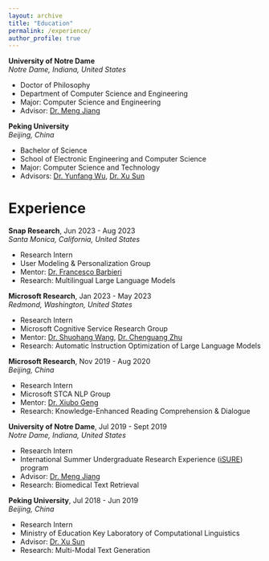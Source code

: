 ```yaml
---
layout: archive
title: "Education"
permalink: /experience/
author_profile: true
---
```


**University of Notre Dame**\
*Notre Dame, Indiana, United States*
- Doctor of Philosophy
- Department of Computer Science and Engineering
- Major: Computer Science and Engineering
- Advisor: [Dr. Meng Jiang](https://www.meng-jiang.com)

**Peking University**\
*Beijing, China*
- Bachelor of Science
- School of Electronic Engineering and Computer Science
- Major: Computer Science and Technology
- Advisors: [Dr. Yunfang Wu](https://cs.pku.edu.cn/info/1237/2096.htm), [Dr. Xu Sun](http://xusun.org)


Experience
======

**Snap Research**, Jun 2023 - Aug 2023\
*Santa Monica, California, United States*
- Research Intern
- User Modeling & Personalization Group
- Mentor: [Dr. Francesco Barbieri](https://fvancesco.github.io/)
- Research: Multilingual Large Language Models

**Microsoft Research**, Jan 2023 - May 2023\
*Redmond, Washington, United States*
- Research Intern
- Microsoft Cognitive Service Research Group
- Mentor: [Dr. Shuohang Wang](https://sites.google.com/site/shuohangsite/), [Dr. Chenguang Zhu](https://www.microsoft.com/en-us/research/people/chezhu/)
- Research: Automatic Instruction Optimization of Large Language Models

**Microsoft Research**, Nov 2019 - Aug 2020\
*Beijing, China*
- Research Intern
- Microsoft STCA NLP Group
- Mentor: [Dr. Xiubo Geng](https://xiubo0211.github.io/)
- Research: Knowledge-Enhanced Reading Comprehension & Dialogue

**University of Notre Dame**, Jul 2019 - Sept 2019\
*Notre Dame, Indiana, United States*
- Research Intern
- International Summer Undergraduate Research Experience ([iSURE](https://international.nd.edu/students-scholars/global-engagement-programs/summer-programs/isure/)) program
- Advisor: [Dr. Meng Jiang](http://www.meng-jiang.com)
- Research: Biomedical Text Retrieval

**Peking University**, Jul 2018 - Jun 2019\
*Beijing, China*
- Research Intern
- Ministry of Education Key Laboratory of Computational Linguistics
- Advisor: [Dr. Xu Sun](http://xusun.org)
- Research: Multi-Modal Text Generation


